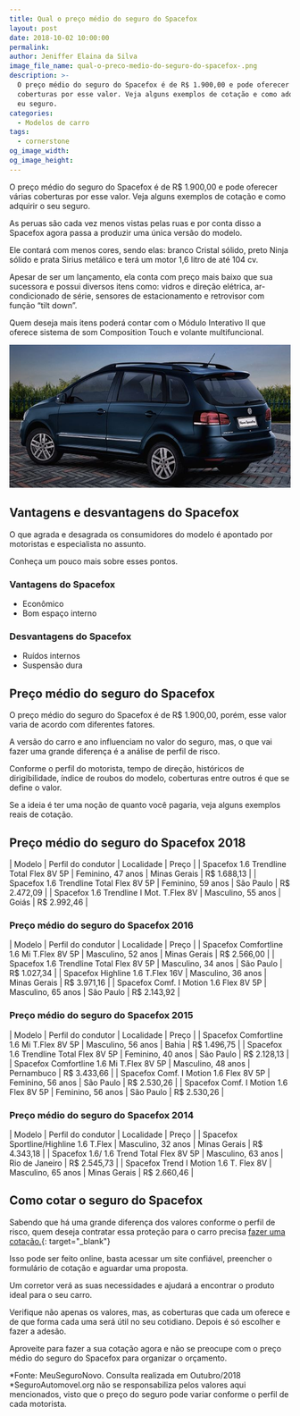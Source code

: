 ```yaml
---
title: Qual o preço médio do seguro do Spacefox
layout: post
date: 2018-10-02 10:00:00
permalink:
author: Jeniffer Elaina da Silva
image_file_name: qual-o-preco-medio-do-seguro-do-spacefox-.png
description: >-
  O preço médio do seguro do Spacefox é de R$ 1.900,00 e pode oferecer várias
  coberturas por esse valor. Veja alguns exemplos de cotação e como adquirir os
  eu seguro.
categories:
  - Modelos de carro
tags:
  - cornerstone
og_image_width:
og_image_height:
---
```


O pre&ccedil;o m&eacute;dio do seguro do Spacefox &eacute; de R$ 1.900,00 e pode oferecer v&aacute;rias coberturas por esse valor. Veja alguns exemplos de cota&ccedil;&atilde;o e como adquirir o seu seguro.

As peruas s&atilde;o cada vez menos vistas pelas ruas e por conta disso a Spacefox agora passa a produzir uma &uacute;nica vers&atilde;o do modelo.

Ele contar&aacute; com menos cores, sendo elas: branco Cristal s&oacute;lido, preto Ninja s&oacute;lido e prata Sirius met&aacute;lico e ter&aacute; um motor 1,6 litro de at&eacute; 104 cv.

Apesar de ser um lan&ccedil;amento, ela conta com pre&ccedil;o mais baixo que sua sucessora e possui diversos itens como: vidros e dire&ccedil;&atilde;o el&eacute;trica, ar-condicionado de s&eacute;rie, sensores de estacionamento e retrovisor com fun&ccedil;&atilde;o “tilt down”.

Quem deseja mais itens poder&aacute; contar com o M&oacute;dulo Interativo II que oferece sistema de som Composition Touch e volante multifuncional.

![](/uploads/qual-o-preco-medio-do-seguro-do-spacefox-.png)

## Vantagens e desvantagens do Spacefox

O que agrada e desagrada os consumidores do modelo &eacute; apontado por motoristas e especialista no assunto.

Conhe&ccedil;a um pouco mais sobre esses pontos.

### Vantagens do Spacefox

* Econ&ocirc;mico
* Bom espa&ccedil;o interno

### Desvantagens do Spacefox

* Ru&iacute;dos internos
* Suspens&atilde;o dura

## Pre&ccedil;o m&eacute;dio do seguro do Spacefox

O pre&ccedil;o m&eacute;dio do seguro do Spacefox &eacute; de R$ 1.900,00, por&eacute;m, esse valor varia de acordo com diferentes fatores.

A vers&atilde;o do carro e ano influenciam no valor do seguro, mas, o que vai fazer uma grande diferen&ccedil;a &eacute; a an&aacute;lise de perfil de risco.

Conforme o perfil do motorista, tempo de dire&ccedil;&atilde;o, hist&oacute;ricos de dirigibilidade, &iacute;ndice de roubos do modelo, coberturas entre outros &eacute; que se define o valor.

Se a ideia &eacute; ter uma no&ccedil;&atilde;o de quanto voc&ecirc; pagaria, veja alguns exemplos reais de cota&ccedil;&atilde;o.

## Pre&ccedil;o m&eacute;dio do seguro do Spacefox 2018

| Modelo | Perfil do condutor | Localidade | Pre&ccedil;o |
| Spacefox 1.6 Trendline Total Flex 8V 5P | Feminino, 47 anos | Minas Gerais | R$ 1.688,13 |
| Spacefox 1.6 Trendline Total Flex 8V 5P | Feminino, 59 anos | S&atilde;o Paulo | R$ 2.472,09 |
| Spacefox 1.6 Trendline I Mot. T.Flex 8V | Masculino, 55 anos | Goi&aacute;s | R$ 2.992,46 |

### Pre&ccedil;o m&eacute;dio do seguro do Spacefox 2016

| Modelo | Perfil do condutor | Localidade | Pre&ccedil;o |
| Spacefox Comfortline 1.6 Mi T.Flex 8V 5P | Masculino, 52 anos | Minas Gerais | R$ 2.566,00 |
| Spacefox 1.6 Trendline Total Flex 8V 5P | Masculino, 34 anos | S&atilde;o Paulo | R$ 1.027,34 |
| Spacefox Highline 1.6 T.Flex 16V | Masculino, 36 anos | Minas Gerais | R$ 3.971,16 |
| Spacefox Comf. I Motion 1.6 Flex 8V 5P | Masculino, 65 anos | S&atilde;o Paulo | R$ 2.143,92 |

### Pre&ccedil;o m&eacute;dio do seguro do Spacefox 2015

| Modelo | Perfil do condutor | Localidade | Pre&ccedil;o |
| Spacefox Comfortline 1.6 Mi T.Flex 8V 5P | Masculino, 56 anos | Bahia | R$ 1.496,75 |
| Spacefox 1.6 Trendline Total Flex 8V 5P | Feminino, 40 anos | S&atilde;o Paulo | R$ 2.128,13 |
| Spacefox Comfortline 1.6 Mi T.Flex 8V 5P | Masculino, 48 anos | Pernambuco | R$ 3.433,66 |
| Spacefox Comf. I Motion 1.6 Flex 8V 5P | Feminino, 56 anos | S&atilde;o Paulo | R$ 2.530,26 |
| Spacefox Comf. I Motion 1.6 Flex 8V 5P | Feminino, 56 anos | S&atilde;o Paulo | R$ 2.530,26 |

### Pre&ccedil;o m&eacute;dio do seguro do Spacefox 2014

| Modelo | Perfil do condutor | Localidade | Pre&ccedil;o |
| Spacefox Sportline/Highline 1.6 T.Flex | Masculino, 32 anos | Minas Gerais | R$ 4.343,18 |
| Spacefox 1.6/ 1.6 Trend Total Flex 8V 5P | Masculino, 63 anos | Rio de Janeiro | R$ 2.545,73 |
| Spacefox Trend I Motion 1.6 T. Flex 8V | Masculino, 65 anos | Minas Gerais | R$ 2.660,46 |

## Como cotar o seguro do Spacefox

Sabendo que h&aacute; uma grande diferen&ccedil;a dos valores conforme o perfil de risco, quem deseja contratar essa prote&ccedil;&atilde;o para o carro precisa [fazer uma cota&ccedil;&atilde;o.](https://www.segurodeautomovel.org/cotacao-de-seguro){: target="_blank"}

Isso pode ser feito online, basta acessar um site confi&aacute;vel, preencher o formul&aacute;rio de cota&ccedil;&atilde;o e aguardar uma proposta.

Um corretor ver&aacute; as suas necessidades e ajudar&aacute; a encontrar o produto ideal para o seu carro.

Verifique n&atilde;o apenas os valores, mas, as coberturas que cada um oferece e de que forma cada uma ser&aacute; &uacute;til no seu cotidiano. Depois &eacute; s&oacute; escolher e fazer a ades&atilde;o.

Aproveite para fazer a sua cota&ccedil;&atilde;o agora e n&atilde;o se preocupe com o pre&ccedil;o m&eacute;dio do seguro do Spacefox para organizar o or&ccedil;amento.

\*Fonte: MeuSeguroNovo. Consulta realizada em Outubro/2018<br>\*SeguroAutomovel.org n&atilde;o se responsabiliza pelos valores aqui mencionados, visto que o pre&ccedil;o do seguro pode variar conforme o perfil de cada motorista.
